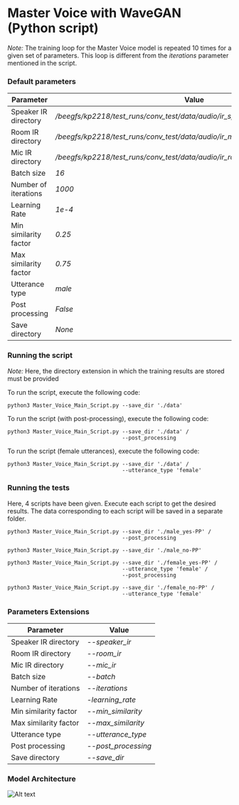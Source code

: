 # Master Voice with WaveGAN (Python script)

_Note:_ The training loop for the Master Voice model is repeated 10 times for a given set of parameters. This loop is different from the _iterations_ parameter mentioned in the script.

### Default parameters
| Parameter               | Value |
| ----------------------- | ------------- |
| Speaker IR directory    |  _/beegfs/kp2218/test_runs/conv_test/data/audio/ir_speaker/IR_ClestionBD300.wav_  |
| Room IR directory       | _/beegfs/kp2218/test_runs/conv_test/data/audio/ir_mic/IR_OktavaMD57.wav_  |
| Mic IR directory        | _/beegfs/kp2218/test_runs/conv_test/data/audio/ir_room/BRIR.wav_  |
| Batch size              | _16_  |
| Number of iterations    | _1000_  |
| Learning Rate           | _1e-4_  |
| Min similarity factor   | _0.25_  |
| Max similarity factor   | _0.75_  |
| Utterance type          | _male_ |
| Post processing         | _False_  |
| Save directory          | _None_  |

### Running the script
_Note:_ Here, the directory extension in which the training results are stored must be provided

To run the script, execute the following code:
```
python3 Master_Voice_Main_Script.py --save_dir './data'
```

To run the script (with post-processing), execute the following code:
```
python3 Master_Voice_Main_Script.py --save_dir './data' /
                                    --post_processing
```

To run the script (female utterances), execute the following code:
```
python3 Master_Voice_Main_Script.py --save_dir './data' /
                                    --utterance_type 'female'
```
### Running the tests
Here, 4 scripts have been given. Execute each script to get the desired results. The data corresponding to each script will be saved in a separate folder.

```
python3 Master_Voice_Main_Script.py --save_dir './male_yes-PP' /
                                    --post_processing

python3 Master_Voice_Main_Script.py --save_dir './male_no-PP'

python3 Master_Voice_Main_Script.py --save_dir './female_yes-PP' /
                                    --utterance_type 'female' /
                                    --post_processing

python3 Master_Voice_Main_Script.py --save_dir './female_no-PP' /
                                    --utterance_type 'female'
```

### Parameters Extensions
| Parameter               | Value |
| ----------------------- | ------------- |
| Speaker IR directory    |  _--speaker_ir_  |
| Room IR directory       | _--room_ir_ |
| Mic IR directory        | _--mic_ir_  |
| Batch size              | _--batch_  |
| Number of iterations    | _--iterations_  |
| Learning Rate           | _-learning_rate_  |
| Min similarity factor   | _--min_similarity_  |
| Max similarity factor   | _--max_similarity_  |
| Utterance type          | _--utterance_type_ |
| Post processing         | _--post_processing_  |
| Save directory          | _--save_dir_  |

### Model Architecture
![Alt text](https://github.com/mirkomarras/mastervoices/blob/master/Master_Voice_with_WaveGAN/model.png?raw=true "Model Summary")
